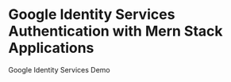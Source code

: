 # Google Identity Services Authentication with Mern Stack Applications

Google Identity Services Demo
